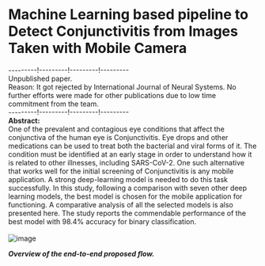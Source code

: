 # Machine Learning based pipeline to Detect Conjunctivitis from Images Taken with Mobile Camera

---------!---------!---------!--------- <br>
Unpublished paper. <br>
Reason: It got rejected by International Journal of Neural Systems. No further efforts were made for other publications due to low time commitment from the team. <br>
---------!---------!---------!---------<br>
<strong>Abstract:</strong><br>
One of the prevalent and contagious eye conditions that affect the conjunctiva of the human eye is Conjunctivitis. Eye drops and other medications can be used to treat both the bacterial and viral forms of it. The condition must be identified at an early stage in order to understand how it is related to other illnesses, including SARS-CoV-2. One such alternative that works well for the initial screening of Conjunctivitis is any mobile application. A strong deep-learning model is needed to do this task successfully. In this study, following a comparison with seven other deep learning models, the best model is chosen for the mobile application for functioning. A comparative analysis of all the selected models is also presented here. The study reports the commendable performance of the best model with 98.4% accuracy for binary classification. <br><br>
![image](https://github.com/user-attachments/assets/bf35eace-b9d2-46ea-b44a-3fe989dd46c9)

<strong><i>Overview of the end-to-end proposed flow.</i></strong>
